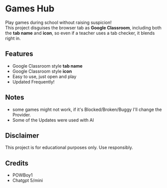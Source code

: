 # Games Hub

Play games during school without raising suspicion!  
This project disguises the browser tab as **Google Classroom**, including both the **tab name** and **icon**, so even if a teacher uses a tab checker, it blends right in.

## Features
- Google Classroom style **tab name**
- Google Classroom style **icon**
- Easy to use, just open and play
- Updated Frequently!

## Notes
- some games might not work, if it's Blocked/Broken/Buggy I'll change the Provider.
- Some of the Updates were used with AI

## Disclaimer
This project is for educational purposes only. Use responsibly.

## Credits
- POWBoy1
- Chatgpt 5/mini
